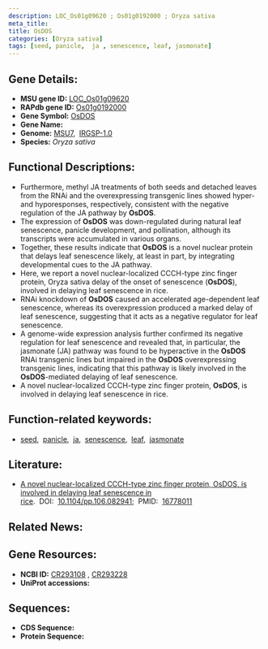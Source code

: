 ```yaml
---
description: LOC_Os01g09620 ; Os01g0192000 ; Oryza sativa
meta_title:
title: OsDOS
categories: [Oryza sativa]
tags: [seed, panicle,  ja , senescence, leaf, jasmonate]
---
```


## Gene Details:
- **MSU gene ID:** [LOC_Os01g09620](http://rice.uga.edu/cgi-bin/ORF_infopage.cgi?orf=LOC_Os01g09620)  
- **RAPdb gene ID:** [Os01g0192000](https://rapdb.dna.affrc.go.jp/locus/?name=Os01g0192000)  
- **Gene Symbol:** <u>OsDOS</u>
- **Gene Name:**
- **Genome:**  [MSU7](http://rice.uga.edu/),&nbsp;&nbsp;[IRGSP-1.0](https://rapdb.dna.affrc.go.jp/download/irgsp1.html)
- **Species:** *Oryza sativa*

## Functional Descriptions:
   - Furthermore, methyl JA treatments of both seeds and detached leaves from the RNAi and the overexpressing transgenic lines showed hyper- and hyporesponses, respectively, consistent with the negative regulation of the JA pathway by **OsDOS**.
   - The expression of **OsDOS** was down-regulated during natural leaf senescence, panicle development, and pollination, although its transcripts were accumulated in various organs.
   - Together, these results indicate that **OsDOS** is a novel nuclear protein that delays leaf senescence likely, at least in part, by integrating developmental cues to the JA pathway.
   - Here, we report a novel nuclear-localized CCCH-type zinc finger protein, Oryza sativa delay of the onset of senescence (**OsDOS**), involved in delaying leaf senescence in rice.
   - RNAi knockdown of **OsDOS** caused an accelerated age-dependent leaf senescence, whereas its overexpression produced a marked delay of leaf senescence, suggesting that it acts as a negative regulator for leaf senescence.
   - A genome-wide expression analysis further confirmed its negative regulation for leaf senescence and revealed that, in particular, the jasmonate (JA) pathway was found to be hyperactive in the **OsDOS** RNAi transgenic lines but impaired in the **OsDOS** overexpressing transgenic lines, indicating that this pathway is likely involved in the **OsDOS**-mediated delaying of leaf senescence.
   - A novel nuclear-localized CCCH-type zinc finger protein, **OsDOS**, is involved in delaying leaf senescence in rice.

## Function-related keywords:
   - [seed](/tags/seed/),&nbsp;&nbsp;[panicle](/tags/panicle/),&nbsp;&nbsp;[ja](/tags/ja/),&nbsp;&nbsp;[senescence](/tags/senescence/),&nbsp;&nbsp;[leaf](/tags/leaf/),&nbsp;&nbsp;[jasmonate](/tags/jasmonate/)

## Literature:
   - [A novel nuclear-localized CCCH-type zinc finger protein, OsDOS, is involved in delaying leaf senescence in rice](https://www.doi.org/10.1104/pp.106.082941).&nbsp;&nbsp;DOI:&nbsp;&nbsp;[10.1104/pp.106.082941](https://www.doi.org/10.1104/pp.106.082941);&nbsp;&nbsp;PMID:&nbsp;&nbsp;[16778011](https://pubmed.ncbi.nlm.nih.gov/16778011/)

## Related News:

## Gene Resources:
- **NCBI ID:**  [CR293108](http://www.ncbi.nlm.nih.gov/nuccore/CR293108)&nbsp;,&nbsp;[CR293228](http://www.ncbi.nlm.nih.gov/nuccore/CR293228)
- **UniProt accessions:** [](https://www.uniprot.org/uniprotkb//entry)

## Sequences:
- **CDS Sequence:**
- **Protein Sequence:**
